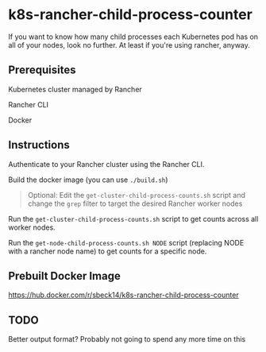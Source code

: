 # k8s-rancher-child-process-counter

If you want to know how many child processes each Kubernetes pod has on all of your nodes, look no further. At least if you're using rancher, anyway.

## Prerequisites

Kubernetes cluster managed by Rancher

Rancher CLI

Docker

## Instructions

Authenticate to your Rancher cluster using the Rancher CLI.

Build the docker image (you can use `./build.sh`)

> Optional: Edit the `get-cluster-child-process-counts.sh` script and change the `grep` filter to target the desired Rancher worker nodes

Run the `get-cluster-child-process-counts.sh` script to get counts across all worker nodes.

Run the `get-node-child-process-counts.sh NODE` script (replacing NODE with a rancher node name) to get counts for a specific node.

## Prebuilt Docker Image

https://hub.docker.com/r/sbeck14/k8s-rancher-child-process-counter

## TODO

Better output format? Probably not going to spend any more time on this
